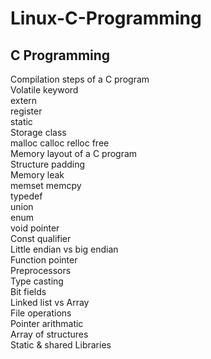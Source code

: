 # Linux-C-Programming

C Programming
-------------------

Compilation steps of a C program <br />
Volatile keyword<br />
extern<br />
register<br />
static<br />
Storage class<br />
malloc calloc relloc free<br />
Memory layout of a C program<br />
Structure padding<br />
Memory leak<br />
memset memcpy<br />
typedef<br />
union<br />
enum<br />
void pointer<br />
Const qualifier<br />
Little endian vs big endian<br />
Function pointer<br />
Preprocessors<br />
Type casting<br />
Bit fields<br />
Linked list vs Array<br />
File operations<br />
Pointer arithmatic<br />
Array of structures<br />
Static & shared Libraries<br />
